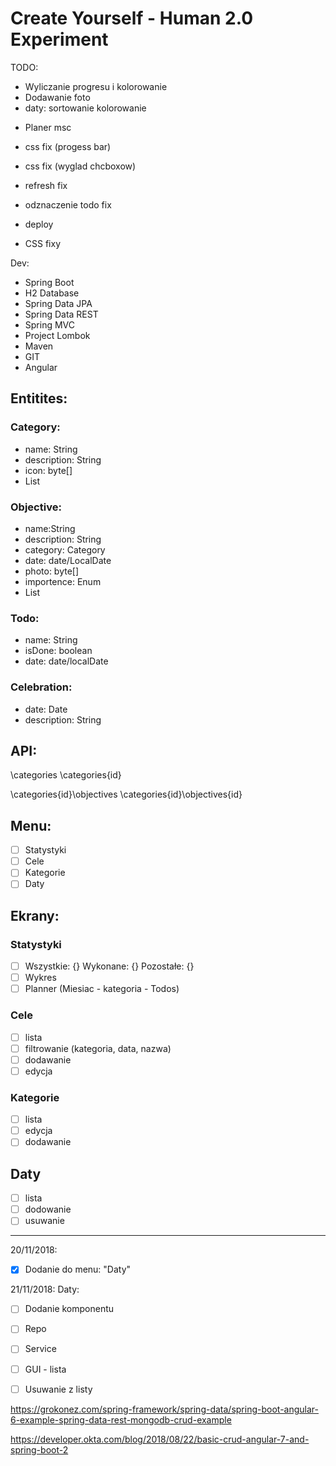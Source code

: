 # Create Yourself - Human 2.0 Experiment

TODO:
+ Wyliczanie progresu i kolorowanie
+ Dodawanie foto
+ daty: sortowanie kolorowanie
- Planer msc
- css fix (progess bar)
- css fix (wyglad chcboxow)
- refresh fix
- odznaczenie todo fix
- deploy


- CSS fixy


Dev:
- Spring Boot
- H2 Database
- Spring Data JPA
- Spring Data REST
- Spring MVC
- Project Lombok
- Maven
- GIT
- Angular 

## Entitites:

### Category:
- name: String 
- description: String
- icon: byte[]
- List<objectives>
  
### Objective:
- name:String
- description: String
- category: Category
- date: date/LocalDate
- photo: byte[]
- importence: Enum
- List<Todo>
  
### Todo:
- name: String
- isDone: boolean
- date: date/localDate

### Celebration:
- date: Date
- description: String


## API:

\categories
\categories\{id}

\categories\{id}\objectives
\categories\{id}\objectives\{id}


## Menu:
- [ ] Statystyki
- [ ] Cele
- [ ] Kategorie
- [ ] Daty

## Ekrany:

### Statystyki
- [ ] Wszystkie: {} Wykonane: {} Pozostałe: {}
- [ ] Wykres
- [ ] Planner (Miesiac - kategoria - Todos)

### Cele
- [ ] lista
- [ ] filtrowanie (kategoria, data, nazwa)
- [ ] dodawanie
- [ ] edycja

### Kategorie

- [ ] lista
- [ ] edycja
- [ ] dodawanie
  
## Daty

- [ ] lista
- [ ] dodowanie
- [ ] usuwanie

---

20/11/2018:
- [x] Dodanie do menu: "Daty"

21/11/2018:
Daty:
- [ ] Dodanie komponentu
- [ ] Repo
- [ ] Service
- [ ] GUI - lista
- [ ] Usuwanie z listy



https://grokonez.com/spring-framework/spring-data/spring-boot-angular-6-example-spring-data-rest-mongodb-crud-example

https://developer.okta.com/blog/2018/08/22/basic-crud-angular-7-and-spring-boot-2
